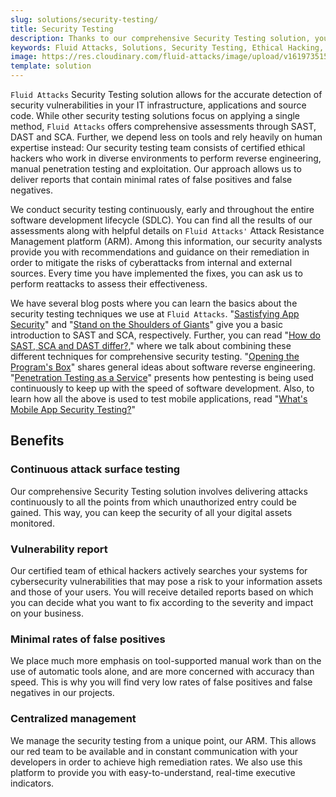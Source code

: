 ```yaml
---
slug: solutions/security-testing/
title: Security Testing
description: Thanks to our comprehensive Security Testing solution, your IT systems' vulnerabilities will be found with low rates of false positives and false negatives.
keywords: Fluid Attacks, Solutions, Security Testing, Ethical Hacking, Vulnerability, SDLC
image: https://res.cloudinary.com/fluid-attacks/image/upload/v1619735154/airs/solutions/solution-security-testing_mmthfa.webp
template: solution
---
```


`Fluid Attacks` Security Testing solution
allows for the accurate detection of security vulnerabilities
in your IT infrastructure,
applications and source code.
While other security testing solutions focus on applying a single method,
`Fluid Attacks` offers comprehensive assessments through SAST,
DAST and SCA.
Further,
we depend less on tools
and rely heavily on human expertise instead:
Our security testing team consists of certified ethical hackers
who work in diverse environments
to perform reverse engineering,
manual penetration testing and exploitation.
Our approach allows us to deliver reports
that contain minimal rates of false positives and false negatives.

We conduct security testing continuously,
early
and throughout the entire software development lifecycle (SDLC).
You can find all the results of our assessments
along with helpful details
on `Fluid Attacks'` Attack Resistance Management platform (ARM).
Among this information,
our security analysts provide you with recommendations and guidance
on their remediation
in order to mitigate the risks of cyberattacks
from internal and external sources.
Every time you have implemented the fixes,
you can ask us to perform reattacks
to assess their effectiveness.

We have several blog posts
where you can learn the basics
about the security testing techniques we use at `Fluid Attacks`.
"[Sastisfying App Security](../../blog/sastisfying-app-security/)"
and "[Stand on the Shoulders of Giants](../../blog/stand-shoulders-giants/)"
give you a basic introduction to SAST and SCA,
respectively.
Further,
you can read "[How do SAST, SCA and DAST differ?](../../blog/differences-between-sast-sca-dast/),"
where we talk about combining these different techniques
for comprehensive security testing.
"[Opening the Program's Box](../../blog/reverse-engineering/)"
shares general ideas about software reverse engineering.
"[Penetration Testing as a Service](../../blog/what-is-ptaas/)"
presents how pentesting is being used continuously
to keep up with the speed of software development.
Also,
to learn how all the above is used to test mobile applications,
read "[What's Mobile App Security Testing?](../../blog/what-is-mast/)"

<div class="tc">

## Benefits

</div>

<div class="flex flex-wrap justify-center items-center">

<div class="sect2">

### Continuous attack surface testing

Our comprehensive Security Testing solution involves delivering attacks
continuously
to all the points from which unauthorized entry could be gained.
This way,
you can keep the security of all your digital assets monitored.

</div>

<div class="sect2">

### Vulnerability report

Our certified team of ethical hackers actively searches your systems
for cybersecurity vulnerabilities
that may pose a risk to your information assets
and those of your users.
You will receive detailed reports
based on which you can decide what you want to fix
according to the severity and impact on your business.

</div>

<div class="sect2">

### Minimal rates of false positives

We place much more emphasis on tool-supported manual work
than on the use of automatic tools alone,
and are more concerned with accuracy than speed.
This is why you will find very low rates of false positives and false negatives
in our projects.

</div>

<div class="sect2">

### Centralized management

We manage the security testing from a unique point,
our ARM.
This allows our red team to be available
and in constant communication with your developers
in order to achieve high remediation rates.
We also use this platform to provide you with easy-to-understand,
real-time executive indicators.

</div>

</div>
